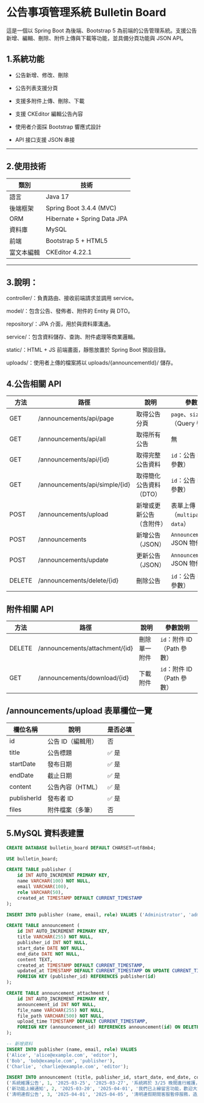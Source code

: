 # 公告事項管理系統 Bulletin Board

這是一個以 Spring Boot 為後端、Bootstrap 5 為前端的公告管理系統。支援公告新增、編輯、刪除、附件上傳與下載等功能，並具備分頁功能與 JSON API。

## 1.系統功能
- 公告新增、修改、刪除

- 公告列表支援分頁

- 支援多附件上傳、刪除、下載

- 支援 CKEditor 編輯公告內容

- 使用者介面採 Bootstrap 響應式設計

- API 接口支援 JSON 串接

---

## 2.使用技術

| 類別       | 技術                        |
|------------|-----------------------------|
| 語言       | Java 17                     |
| 後端框架   | Spring Boot 3.4.4 (MVC)     |
| ORM        | Hibernate + Spring Data JPA |
| 資料庫     | MySQL                       |
| 前端       | Bootstrap 5 + HTML5         |
| 富文本編輯 | CKEditor 4.22.1             |

---

## 3.說明：
controller/：負責路由、接收前端請求並調用 service。

model/：包含公告、發佈者、附件的 Entity 與 DTO。

repository/：JPA 介面，用於與資料庫溝通。

service/：包含資料儲存、查詢、附件處理等商業邏輯。

static/：HTML + JS 前端畫面，靜態放置於 Spring Boot 預設目錄。

uploads/：使用者上傳的檔案將以 uploads/{announcementId}/ 儲存。

## 4.公告相關 API
| 方法     | 路徑                                      | 說明                     | 參數說明                          |
|----------|-------------------------------------------|--------------------------|-----------------------------------|
| GET      | /announcements/api/page                   | 取得公告分頁             | `page`、`size`（Query 參數）      |
| GET      | /announcements/api/all                    | 取得所有公告             | 無                                |
| GET      | /announcements/api/{id}                   | 取得完整公告資料         | `id`：公告 ID（Path 參數）        |
| GET      | /announcements/api/simple/{id}            | 取得簡化公告資料（DTO）  | `id`：公告 ID（Path 參數）        |
| POST     | /announcements/upload                     | 新增或更新公告（含附件） | 表單上傳（`multipart/form-data`） |
| POST     | /announcements                             | 新增公告（JSON）         | `Announcement` JSON 物件          |
| POST     | /announcements/update                      | 更新公告（JSON）         | `Announcement` JSON 物件          |
| DELETE   | /announcements/delete/{id}                | 刪除公告                 | `id`：公告 ID（Path 參數）        |

 ## 附件相關 API
 | 方法     | 路徑                                      | 說明           | 參數說明                       |
|----------|-------------------------------------------|----------------|--------------------------------|
| DELETE   | /announcements/attachment/{id}           | 刪除單一附件   | `id`：附件 ID（Path 參數）     |
| GET      | /announcements/download/{id}             | 下載附件       | `id`：附件 ID（Path 參數）     |

## /announcements/upload 表單欄位一覽
| 欄位名稱      | 說明               | 是否必填 |
|---------------|--------------------|----------|
| id            | 公告 ID（編輯用）  | 否       |
| title         | 公告標題           | ✅ 是     |
| startDate     | 發布日期           | ✅ 是     |
| endDate       | 截止日期           | ✅ 是     |
| content       | 公告內容（HTML）   | ✅ 是     |
| publisherId   | 發布者 ID          | ✅ 是     |
| files         | 附件檔案（多筆）   | 否       |

## 5.MySQL 資料表建置

```sql
CREATE DATABASE bulletin_board DEFAULT CHARSET=utf8mb4;

USE bulletin_board;

CREATE TABLE publisher (
    id INT AUTO_INCREMENT PRIMARY KEY,
    name VARCHAR(100) NOT NULL,
    email VARCHAR(100),
    role VARCHAR(50),
    created_at TIMESTAMP DEFAULT CURRENT_TIMESTAMP
);

INSERT INTO publisher (name, email, role) VALUES ('Administrator', 'admin@example.com', 'admin');

CREATE TABLE announcement (
    id INT AUTO_INCREMENT PRIMARY KEY,
    title VARCHAR(255) NOT NULL,
    publisher_id INT NOT NULL,
    start_date DATE NOT NULL,
    end_date DATE NOT NULL,
    content TEXT,
    created_at TIMESTAMP DEFAULT CURRENT_TIMESTAMP,
    updated_at TIMESTAMP DEFAULT CURRENT_TIMESTAMP ON UPDATE CURRENT_TIMESTAMP,
    FOREIGN KEY (publisher_id) REFERENCES publisher(id)
);

CREATE TABLE announcement_attachment (
    id INT AUTO_INCREMENT PRIMARY KEY,
    announcement_id INT NOT NULL,
    file_name VARCHAR(255) NOT NULL,
    file_path VARCHAR(500) NOT NULL,
    upload_time TIMESTAMP DEFAULT CURRENT_TIMESTAMP,
    FOREIGN KEY (announcement_id) REFERENCES announcement(id) ON DELETE CASCADE
);

-- 新增資料
INSERT INTO publisher (name, email, role) VALUES
('Alice', 'alice@example.com', 'editor'),
('Bob', 'bob@example.com', 'publisher'),
('Charlie', 'charlie@example.com', 'editor');

INSERT INTO announcement (title, publisher_id, start_date, end_date, content) VALUES
('系統維護公告', 1, '2025-03-25', '2025-03-27', '系統將於 3/25 晚間進行維護，期間暫停服務。'),
('新功能上線通知', 2, '2025-03-20', '2025-04-01', '我們已上線留言功能，歡迎大家使用！'),
('清明連假公告', 3, '2025-04-01', '2025-04-05', '清明連假期間客服暫停服務，造成不便敬請見諒。');
